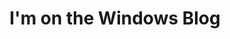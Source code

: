 ---
title: I'm on the Windows Blog
tags: [Space Squids, Mobile, Windows Phone]
style: fill
color: info   
description: We were mentioned by the Windows blog team about the development of Space Squids.
external_url: https://blogs.windows.com/devices/2014/02/19/future-mobile-apps-kids-code/
---